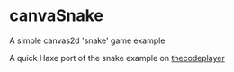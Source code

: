 canvaSnake
==========

A simple canvas2d 'snake' game example

A quick Haxe port of the snake example on [thecodeplayer](http://thecodeplayer.com/walkthrough/html5-game-tutorial-make-a-snake-game-using-html5-canvas-jquery)
